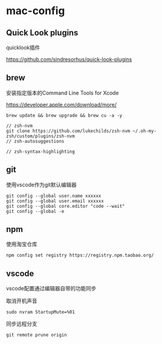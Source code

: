 # mac-config

## Quick Look plugins
quicklook插件

https://github.com/sindresorhus/quick-look-plugins

## brew
安装指定版本的Command Line Tools for Xcode

https://developer.apple.com/download/more/

```
brew update && brew upgrade && brew cu -a -y 

// zsh-nvm
git clone https://github.com/lukechilds/zsh-nvm ~/.oh-my-zsh/custom/plugins/zsh-nvm
// zsh-autosuggestions

// zsh-syntax-highlighting
```

## git
使用vscode作为git默认编辑器
```
git config --global user.name xxxxxx  
git config --global user.email xxxxxx 
git config --global core.editor "code --wait"
git config --global -e
```

## npm
使用淘宝仓库
```
npm config set registry https://registry.npm.taobao.org/
```

## vscode
vscode配置通过编辑器自带的功能同步




取消开机声音
```
sudo nvram StartupMute=%01
```

同步远程分支
```
git remote prune origin
```

